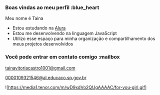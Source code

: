 ### Boas vindas ao meu perfil :blue_heart

Meu nome é Taina

- Estou estudando na [Alura](https://www.alura.com.br)
- Estou me desenvolvendo na linguagem JavaScript
- Utilizo esse espaço para minha organização e compartilhamento dos meus projetos desenvolvidos

### Você pode entrar em contato comigo :mailbox

tainavitoriacastro1001@gmail.com

0000109321546@al.educaco.sp.gov.br

![https://media1.tenor.com/m/wD9xdVo2QUgAAAAC/for-you-girl.gif]
